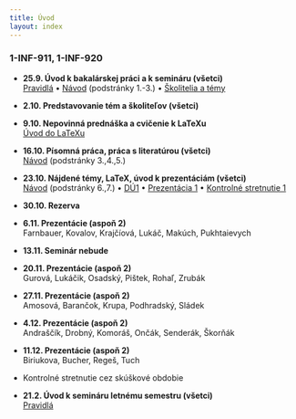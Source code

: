 ```yaml
---
title: Úvod
layout: index
---
```


### 1-INF-911, 1-INF-920

<!--#### Letný semester

* **21.2. Úvod (všetci)**<br>
[Oznamy](./Oznamy_február.md)
* **28.2.** Voľno
* **6.3. Prezentácie** (aspoň 2)
* **13.3. Prezentácie** (aspoň 2)
* **20.3. Prezentácie** (aspoň 2)
* **27.3. Prezentácie** (aspoň 2)
* **3.4. Prezentácie** (aspoň 2)
* **10.4. Kontrolné stretnutia**
* **17.4. Kontrolné stretnutia**
* **24.4. Kontrolné stretnutia (rezerva)**
* **1.5. Sviatok** 
* **8.5. Sviatok**
* **15.5. Otázky k odovzdávaniu, pokyny k nácviku obhajob (všetci)** 
* **10..6. Predobhajoby**
* **11.6. Predobhajoby**

#### Zimný semester-->

* **25.9. Úvod k bakalárskej práci a k semináru (všetci)**<br>
[Pravidlá](./Pravidlá_ZS.md)  • [Návod](./Návod.md) (podstránky 1.-3.)  •  [Školitelia a témy](./Školitelia.md)
* **2.10. Predstavovanie tém a školiteľov (všetci)**
* **9.10. Nepovinná prednáška a cvičenie k LaTeXu**<br>
[Úvod do LaTeXu](./Úvod_do_LaTeXu.md)
* **16.10. Písomná práca, práca s literatúrou (všetci)**<br>
[Návod](./Návod.md) (podstránky 3.,4.,5.)
* **23.10. Nájdené témy, LaTeX, úvod k prezentáciám (všetci)**<br>
[Návod](./Návod.md) (podstránky 6.,7.) •  [DÚ1](./DÚ1.md) • [Prezentácia 1](./Prezentácia_1.md) • [Kontrolné stretnutie 1](./Kontrolné_stretnutie_1.md) <!-- • [Oznamy](Oznamy_október.md) -->
* **30.10. Rezerva**
* **6.11. Prezentácie (aspoň 2)**<br>
Farnbauer, Kovalov, Krajčíová, Lukáč, Makúch, Pukhtaievych<br>
* **13.11. Seminár nebude**
* **20.11. Prezentácie (aspoň 2)**<br>
Gurová, Lukáčik, Osadský, Pištek, Rohaľ, Zrubák
* **27.11. Prezentácie (aspoň 2)**<br>
Amosová, Barančok, Krupa, Podhradský, Sládek
* **4.12. Prezentácie (aspoň 2)**<br>
Andraščík, Drobný, Komoráš, Ončák, Senderák, Škorňák
* **11.12. Prezentácie (aspoň 2)**<br>
Biriukova, Bucher, Regeš, Tuch
* Kontrolné stretnutie cez skúškové obdobie

* **21.2. Úvod k semináru letnému semestru (všetci)**<br>
[Pravidlá](./Pravidlá_LS.md)

